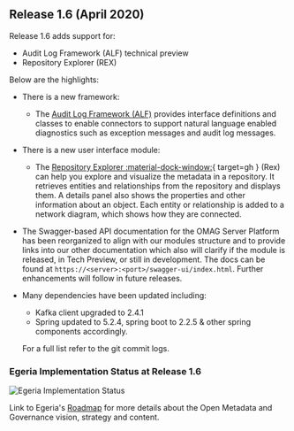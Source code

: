 <!-- SPDX-License-Identifier: CC-BY-4.0 -->
<!-- Copyright Contributors to the Egeria project. -->

## Release 1.6 (April 2020)

Release 1.6 adds support for:
   * Audit Log Framework (ALF) technical preview
   * Repository Explorer (REX) 
    
Below are the highlights:

* There is a new framework:
   * The [Audit Log Framework (ALF)](/frameworks/alf/overview) provides interface definitions and classes to enable connectors to support natural language enabled diagnostics such as exception messages and audit log messages.

* There is a new user interface module:
    * The [Repository Explorer :material-dock-window:](https://github.com/odpi/egeria/blob/main/open-metadata-implementation/user-interfaces/ui-chassis/ui-chassis-spring/docs/RepositoryExplorer/RepositoryExplorerGuide.md){ target=gh } (Rex) can help you explore and visualize the metadata in a repository. It retrieves entities and relationships from the repository and displays them. A details panel also shows the properties and other information about an object. Each entity or relationship is added to a network diagram, which shows how they are connected.

* The Swagger-based API documentation for the OMAG Server Platform has been reorganized to align with our modules structure and to provide links into our other documentation which also will clarify if the module is released, in Tech Preview, or still in development. The docs can be found at `https://<server>:<port>/swagger-ui/index.html`. Further enhancements will follow in future releases.

* Many dependencies have been updated including:

    * Kafka client upgraded to 2.4.1
    * Spring updated to 5.2.4, spring boot to 2.2.5 & other spring components accordingly.
  
  For a full list refer to the git commit logs.
  
### Egeria Implementation Status at Release 1.6
 
![Egeria Implementation Status](/release-notes/functional-organization-showing-implementation-status-for-1.6.png)
 
 Link to Egeria's [Roadmap](/release-notes/roadmap/) for more details about the Open Metadata and Governance vision, strategy and content.


